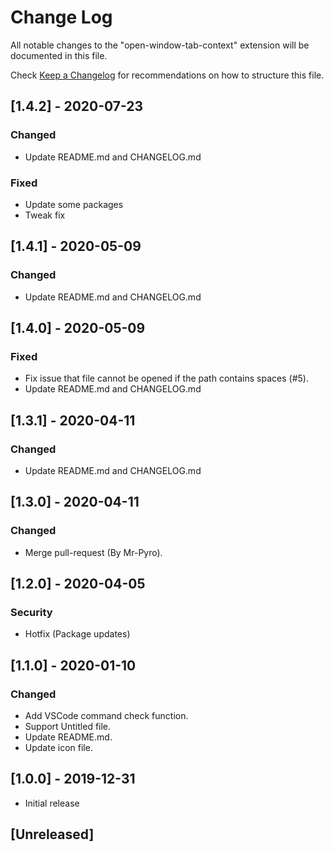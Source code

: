 # Change Log

All notable changes to the "open-window-tab-context" extension will be documented in this file.

Check [Keep a Changelog](http://keepachangelog.com/) for recommendations on how to structure this file.

## [1.4.2] - 2020-07-23
### Changed
- Update README.md and CHANGELOG.md
### Fixed
- Update some packages
- Tweak fix

## [1.4.1] - 2020-05-09
### Changed
- Update README.md and CHANGELOG.md

## [1.4.0] - 2020-05-09
### Fixed
- Fix issue that file cannot be opened if the path contains spaces (#5).
- Update README.md and CHANGELOG.md

## [1.3.1] - 2020-04-11
### Changed
- Update README.md and CHANGELOG.md

## [1.3.0] - 2020-04-11
### Changed
- Merge pull-request (By Mr-Pyro).

## [1.2.0] - 2020-04-05
### Security
- Hotfix (Package updates)

## [1.1.0] - 2020-01-10
### Changed
- Add VSCode command check function.
- Support Untitled file.
- Update README.md.
- Update icon file.

## [1.0.0] - 2019-12-31
- Initial release

## [Unreleased]